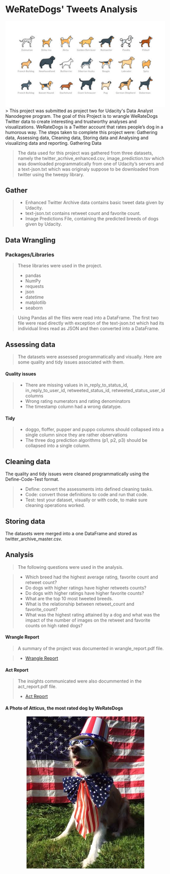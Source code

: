 # WeRateDogs' Tweets Analysis
<div align='center'> 
    <img src="https://github.com/Bright136/Wrangling_a_datset_project-Udacity-Data-Analyst-Nanodegree-/blob/master/images/dogs%20(1).jpg"/>

</div>
> This project was submitted as project two for Udacity's Data Analyst Nanodegree program.
The goal of this Project is to wrangle WeRateDogs Twitter data to create interesting and 
trustworthy analyses and visualizations. WeRateDogs is a Twitter account that rates people’s 
dog in a humorous way. The steps taken to complete this project were: Gathering data, 
Assessing data, Cleaning data, Storing data and Analysing and visualizing data and reporting.
Gathering Data

> The data used for this project was gathered from three datasets, namely the 
twitter_acrhive_enhanced.csv, image_prediction.tsv which was downloaded 
programmatically from one of Udacity’s servers and a text-json.txt which was originaly suppose to be downloaded from twitter using the tweepy library. 

## Gather
>- Enhanced Twitter Archive data contains basic tweet data given by Udacity.
>- text-json.txt contains retweet count and favorite count.
>- Image Predictions File, containing the predicted breeds of dogs given by Udacity.

## Data Wrangling

### Packages/Libraries
> These libraries were used in the project.
>- pandas
>- NumPy
>- requests
>- json
>- datetime
>- matplotlib
>- seaborn

> Using Pandas all the files were read into a DataFrame. The first two file were read directly with exception of the text-json.txt which had its individual lines read as JSON and then converted into a DataFrame.

## Assessing data
> The datasets were assessed programmatically and visually. Here are some quality and tidy 
issues associated with them. 

#### Quality issues
>- There are missing values in in_reply_to_status_id, in_reply_to_user_id, 
retweeted_status_id, retweeted_status_user_id columns
>- Wrong rating numerators and rating denominators
>- The timestamp column had a wrong datatype.

#### Tidy
>- doggo, floffer, pupper and puppo columns should collapsed into a single column since 
they are rather observations
>- The three dog prediction algorithms (p1, p2, p3) should be collapsed into a single 
column.


## Cleaning data
The quality and tidy issues were cleaned programmatically using the Define-Code-Test 
format.
>- Define: convert the assessments into defined cleaning tasks.
>- Code: convert those definitions to code and run that code.
>- Test: test your dataset, visually or with code, to make sure cleaning operations worked.


## Storing data
The datasets were merged into a one DataFrame and stored as twitter_archive_master.csv. 


## Analysis
> The  following questions were used in the analysis.

>- Which breed had the highest average rating, favorite count and retweet count?
>- Do dogs with higher ratings have higher retweets counts?
>- Do dogs with higher ratings have higher favorite counts?
>- What are the top 10 most tweeted breeds.
>- What is the relationship between retweet_count and favorite_count?
>- What was the highest rating attained by a dog and what was the impact of the 
number of images on the retweet and favorite counts on high rated dogs?

#### Wrangle Report
>  A summary of the project was documented in wrangle_report.pdf file. 

>- [Wrangle Report](https://github.com/Bright136/Wrangling_a_datset_project-Udacity-Data-Analyst-Nanodegree-/blob/master/reports/wrangle_report.pdf)

#### Act Report
> The insights communicated were also docummented in the act_report.pdf file.
>- [Act Report](https://github.com/Bright136/Wrangling_a_datset_project-Udacity-Data-Analyst-Nanodegree-/blob/master/reports/act_report.pdf)


#### A Photo of Atticus, the most rated dog by WeRateDogs

<div align='center'> 
    <img src="https://github.com/Bright136/Wrangling_a_datset_project-Udacity-Data-Analyst-Nanodegree-/blob/master/images/Aticus.jpg"/>

</div>





